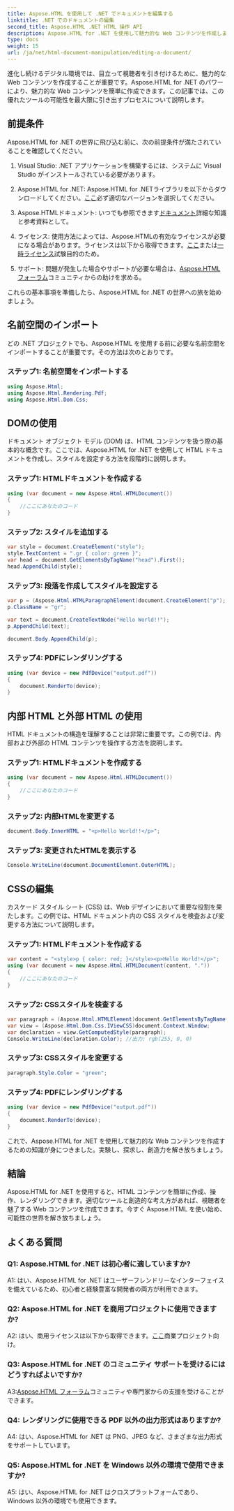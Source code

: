 ```yaml
---
title: Aspose.HTML を使用して .NET でドキュメントを編集する
linktitle: .NET でのドキュメントの編集
second_title: Aspose.HTML .NET HTML 操作 API
description: Aspose.HTML for .NET を使用して魅力的な Web コンテンツを作成します。HTML、CSS などを操作する方法を学習します。
type: docs
weight: 15
url: /ja/net/html-document-manipulation/editing-a-document/
---
```


進化し続けるデジタル環境では、目立って視聴者を引き付けるために、魅力的な Web コンテンツを作成することが重要です。Aspose.HTML for .NET のパワーにより、魅力的な Web コンテンツを簡単に作成できます。この記事では、この優れたツールの可能性を最大限に引き出すプロセスについて説明します。

## 前提条件

Aspose.HTML for .NET の世界に飛び込む前に、次の前提条件が満たされていることを確認してください。

1. Visual Studio: .NET アプリケーションを構築するには、システムに Visual Studio がインストールされている必要があります。

2. Aspose.HTML for .NET: Aspose.HTML for .NETライブラリを以下からダウンロードしてください。[ここ](https://releases.aspose.com/html/net/)必ず適切なバージョンを選択してください。

3.  Aspose.HTMLドキュメント: いつでも参照できます[ドキュメント](https://reference.aspose.com/html/net/)詳細な知識と参考資料として。

4. ライセンス: 使用方法によっては、Aspose.HTMLの有効なライセンスが必要になる場合があります。ライセンスは以下から取得できます。[ここ](https://purchase.aspose.com/buy)または[一時ライセンス](https://purchase.aspose.com/temporary-license/)試験目的のため。

5. サポート: 問題が発生した場合やサポートが必要な場合は、[Aspose.HTML フォーラム](https://forum.aspose.com/)コミュニティからの助けを求める。

これらの基本事項を準備したら、Aspose.HTML for .NET の世界への旅を始めましょう。

## 名前空間のインポート

どの .NET プロジェクトでも、Aspose.HTML を使用する前に必要な名前空間をインポートすることが重要です。その方法は次のとおりです。

### ステップ1: 名前空間をインポートする

```csharp
using Aspose.Html;
using Aspose.Html.Rendering.Pdf;
using Aspose.Html.Dom.Css;
```

## DOMの使用

ドキュメント オブジェクト モデル (DOM) は、HTML コンテンツを扱う際の基本的な概念です。ここでは、Aspose.HTML for .NET を使用して HTML ドキュメントを作成し、スタイルを設定する方法を段階的に説明します。

### ステップ1: HTMLドキュメントを作成する

```csharp
using (var document = new Aspose.Html.HTMLDocument())
{
    //ここにあなたのコード
}
```

### ステップ2: スタイルを追加する

```csharp
var style = document.CreateElement("style");
style.TextContent = ".gr { color: green }";
var head = document.GetElementsByTagName("head").First();
head.AppendChild(style);
```

### ステップ3: 段落を作成してスタイルを設定する

```csharp
var p = (Aspose.Html.HTMLParagraphElement)document.CreateElement("p");
p.ClassName = "gr";

var text = document.CreateTextNode("Hello World!!");
p.AppendChild(text);

document.Body.AppendChild(p);
```

### ステップ4: PDFにレンダリングする

```csharp
using (var device = new PdfDevice("output.pdf"))
{
    document.RenderTo(device);
}
```

## 内部 HTML と外部 HTML の使用

HTML ドキュメントの構造を理解することは非常に重要です。この例では、内部および外部の HTML コンテンツを操作する方法を説明します。

### ステップ1: HTMLドキュメントを作成する

```csharp
using (var document = new Aspose.Html.HTMLDocument())
{
    //ここにあなたのコード
}
```

### ステップ2: 内部HTMLを変更する

```csharp
document.Body.InnerHTML = "<p>Hello World!!</p>";
```

### ステップ3: 変更されたHTMLを表示する

```csharp
Console.WriteLine(document.DocumentElement.OuterHTML);
```

## CSSの編集

カスケード スタイル シート (CSS) は、Web デザインにおいて重要な役割を果たします。この例では、HTML ドキュメント内の CSS スタイルを検査および変更する方法について説明します。

### ステップ1: HTMLドキュメントを作成する

```csharp
var content = "<style>p { color: red; }</style><p>Hello World!</p>";
using (var document = new Aspose.Html.HTMLDocument(content, "."))
{
    //ここにあなたのコード
}
```

### ステップ2: CSSスタイルを検査する

```csharp
var paragraph = (Aspose.Html.HTMLElement)document.GetElementsByTagName("p").First();
var view = (Aspose.Html.Dom.Css.IViewCSS)document.Context.Window;
var declaration = view.GetComputedStyle(paragraph);
Console.WriteLine(declaration.Color); //出力: rgb(255, 0, 0)
```

### ステップ3: CSSスタイルを変更する

```csharp
paragraph.Style.Color = "green";
```

### ステップ4: PDFにレンダリングする

```csharp
using (var device = new PdfDevice("output.pdf"))
{
    document.RenderTo(device);
}
```

これで、Aspose.HTML for .NET を使用して魅力的な Web コンテンツを作成するための知識が身につきました。実験し、探求し、創造力を解き放ちましょう。

## 結論

Aspose.HTML for .NET を使用すると、HTML コンテンツを簡単に作成、操作、レンダリングできます。適切なツールと創造的な考え方があれば、視聴者を魅了する Web コンテンツを作成できます。今すぐ Aspose.HTML を使い始め、可能性の世界を解き放ちましょう。

## よくある質問

### Q1: Aspose.HTML for .NET は初心者に適していますか?

A1: はい、Aspose.HTML for .NET はユーザーフレンドリーなインターフェイスを備えているため、初心者と経験豊富な開発者の両方が利用できます。

### Q2: Aspose.HTML for .NET を商用プロジェクトに使用できますか?

 A2: はい、商用ライセンスは以下から取得できます。[ここ](https://purchase.aspose.com/buy)商業プロジェクト向け。

### Q3: Aspose.HTML for .NET のコミュニティ サポートを受けるにはどうすればよいですか?

 A3:[Aspose.HTML フォーラム](https://forum.aspose.com/)コミュニティや専門家からの支援を受けることができます。

### Q4: レンダリングに使用できる PDF 以外の出力形式はありますか?

A4: はい、Aspose.HTML for .NET は PNG、JPEG など、さまざまな出力形式をサポートしています。

### Q5: Aspose.HTML for .NET を Windows 以外の環境で使用できますか?

A5: はい、Aspose.HTML for .NET はクロスプラットフォームであり、Windows 以外の環境でも使用できます。